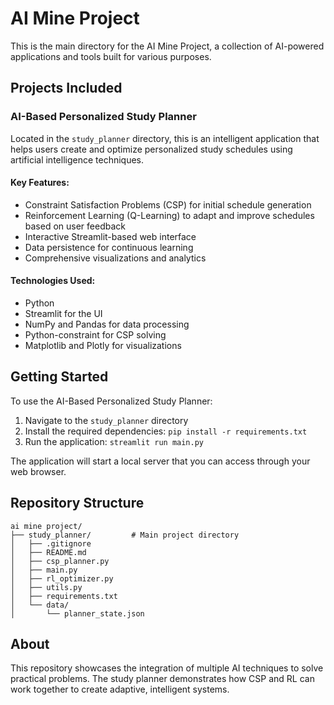 # AI Mine Project

This is the main directory for the AI Mine Project, a collection of AI-powered applications and tools built for various purposes.

## Projects Included

### AI-Based Personalized Study Planner

Located in the `study_planner` directory, this is an intelligent application that helps users create and optimize personalized study schedules using artificial intelligence techniques.

#### Key Features:
- Constraint Satisfaction Problems (CSP) for initial schedule generation
- Reinforcement Learning (Q-Learning) to adapt and improve schedules based on user feedback
- Interactive Streamlit-based web interface
- Data persistence for continuous learning
- Comprehensive visualizations and analytics

#### Technologies Used:
- Python
- Streamlit for the UI
- NumPy and Pandas for data processing
- Python-constraint for CSP solving
- Matplotlib and Plotly for visualizations

## Getting Started

To use the AI-Based Personalized Study Planner:

1. Navigate to the `study_planner` directory
2. Install the required dependencies: `pip install -r requirements.txt`
3. Run the application: `streamlit run main.py`

The application will start a local server that you can access through your web browser.

## Repository Structure

```
ai mine project/         
├── study_planner/         # Main project directory
│   ├── .gitignore
│   ├── README.md
│   ├── csp_planner.py
│   ├── main.py
│   ├── rl_optimizer.py
│   ├── utils.py
│   ├── requirements.txt
│   └── data/
│       └── planner_state.json
```

## About

This repository showcases the integration of multiple AI techniques to solve practical problems. The study planner demonstrates how CSP and RL can work together to create adaptive, intelligent systems.
